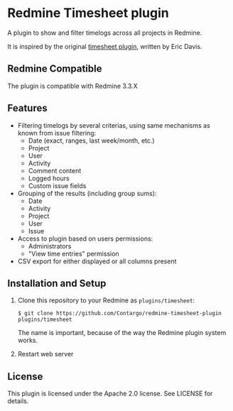 # Redmine Timesheet plugin

A plugin to show and filter timelogs across all projects in Redmine.

It is inspired by the original [timesheet plugin](https://github.com/edavis10/redmine-timesheet-plugin), written by Eric Davis.

## Redmine Compatible
The plugin is compatible with Redmine 3.3.X 

## Features

* Filtering timelogs by several criterias, using same mechanisms as known from issue filtering:
  * Date (exact, ranges, last week/month, etc.)
  * Project
  * User
  * Activity
  * Comment content
  * Logged hours
  * Custom issue fields
* Grouping of the results (including group sums):
  * Date
  * Activity
  * Project
  * User
  * Issue
* Access to plugin based on users permissions:
  * Administrators
  * "View time entries" permission
* CSV export for either displayed or all columns present

## Installation and Setup

1.  Clone this repository to your Redmine as `plugins/timesheet`:

    `$ git clone https://github.com/Contargo/redmine-timesheet-plugin plugins/timesheet`

    The name is important, because of the way the Redmine plugin system works.
2.  Restart web server

## License

This plugin is licensed under the Apache 2.0 license. See LICENSE for details.
